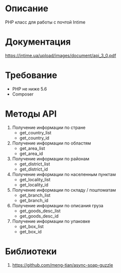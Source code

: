 # Описание

PHP класс для работы с почтой Intime

# Документация 

https://intime.ua/upload/images/document/api_3_0.pdf

# Требование

* PHP не ниже 5.6
* Composer

# Методы API

1. Получение информации по стране  
	* get_country_list
	* get_country_id
2. Получение информации по областям
	* get_area_list
	* get_area_id
3. Получение информации по районам
	* get_district_list
	* get_district_id
4. Получение информации по населенным пунктам
	* get_locality_list
	* get_locality_id
5. Получение информации по складу / поштоматам
	* get_branch_list
	* get_branch_id
6. Получение информации по описания груза
	* get_goods_desc_list
	* get_goods_desc_id
7. Получение информации по упаковке
	* get_box_list
	* get_box_id

# Библиотеки
1. https://github.com/meng-tian/async-soap-guzzle
